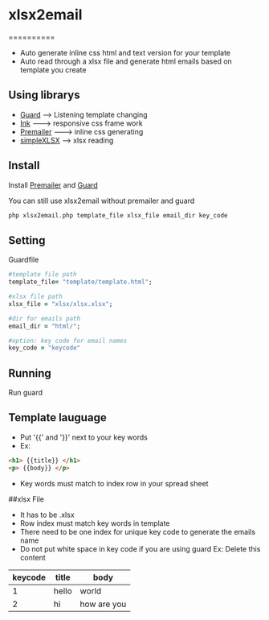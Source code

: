 # xlsx2email
==========
* Auto generate inline css html and text version for your template
* Auto read through a xlsx file and generate html emails based on template you create

## Using librarys
* [Guard](https://github.com/guard/guard) --> Listening template changing
* [Ink](https://github.com/zurb/ink) ---> responsive css frame work
* [Premailer](https://github.com/premailer/premailer) ---> inline css generating
* [simpleXLSX](http://www.phpclasses.org/package/6279-PHP-Parse-and-retrieve-data-from-Excel-XLS-files.html) --> xlsx reading

## Install
Install [Premailer](https://github.com/premailer/premailer) and [Guard](https://github.com/guard/guard)

You can still use xlsx2email without premailer and guard
```bash
php xlsx2email.php template_file xlsx_file email_dir key_code
```

## Setting
Guardfile
```ruby
#template file path
template_file= "template/template.html";

#xlsx file path
xlsx_file = "xlsx/xlsx.xlsx";

#dir for emails path
email_dir = "html/";

#option: key code for email names
key_code = "keycode"
```

## Running 
Run guard

## Template lauguage
* Put '{{' and '}}' next to your key words
* Ex: 
```html
<h1> {{title}} </h1>
<p> {{body}} </p>
```
* Key words must match to index row in your spread sheet

##xlsx File
* It has to be .xlsx
* Row index must match key words in template
* There need to be one index for unique key code to generate the emails name
* Do not put white space in key code if you are using guard
Ex:
Delete this content

| keycode | title | body |
| ------- | ----- | ---- |
| 1 | hello | world |
| 2 | hi | how are you |


